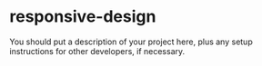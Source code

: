 # responsive-design

You should put a description of your project here, plus any setup instructions for other developers, if necessary.
